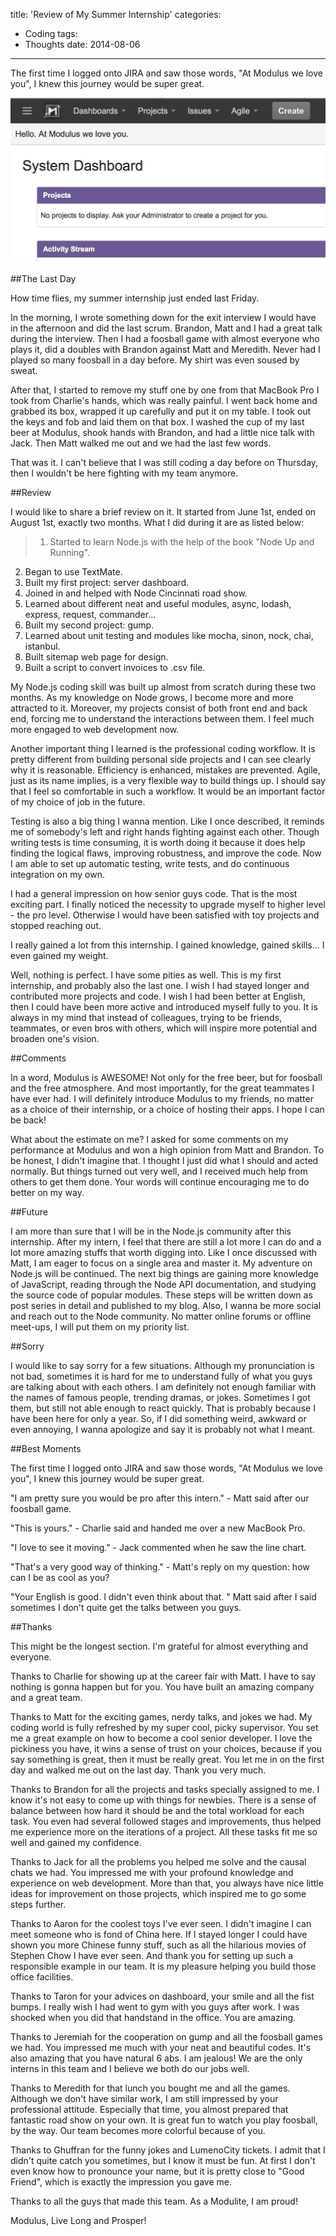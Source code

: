 title: 'Review of My Summer Internship'
categories:
 - Coding
tags:
 - Thoughts
date: 2014-08-06
---

The first time I logged onto JIRA and saw those words, "At Modulus we love you", I knew this journey would be super great.
<!-- more -->

![JIRA Screenshot](/images/jira.jpg)

##The Last Day

How time flies, my summer internship just ended last Friday. 

In the morning, I wrote something down for the exit interview I would have in the afternoon and did the last scrum. Brandon, Matt and I had a great talk during the interview. Then I had a foosball game with almost everyone who plays it, did a doubles with Brandon against Matt and Meredith. Never had I played so many foosball in a day before. My shirt was even soused by sweat. 

After that, I started to remove my stuff one by one from that MacBook Pro I took from Charlie's hands, which was really painful. I went back home and grabbed its box, wrapped it up carefully and put it on my table. I took out the keys and fob and laid them on that box. I washed the cup of my last beer at Modulus, shook hands with Brandon, and had a little nice talk with Jack. Then Matt walked me out and we had the last few words. 

That was it. I can't believe that I was still coding a day before on Thursday, then I wouldn't be here fighting with my team anymore. 

##Review

I would like to share a brief review on it. It started from June 1st, ended on August 1st, exactly two months. What I did during it are as listed below: 

>1. Started to learn Node.js with the help of the book "Node Up and Running".
2. Began to use TextMate.
3. Built my first project: server dashboard.
4. Joined in and helped with Node Cincinnati road show.
5. Learned about different neat and useful modules, async, lodash, express, request, commander...
6. Built my second project: gump.
7. Learned about unit testing and modules like mocha, sinon, nock, chai, istanbul. 
8. Built sitemap web page for design.
9. Built a script to convert invoices to .csv file.

My Node.js coding skill was built up almost from scratch during these two months. As my knowledge on Node grows, I become more and more attracted to it. Moreover, my projects consist of both front end and back end, forcing me to understand the interactions between them. I feel much more engaged to web development now. 

Another important thing I learned is the professional coding workflow.  It is pretty different from building personal side projects and I can see clearly why it is reasonable. Efficiency is enhanced, mistakes are prevented. Agile, just as its name implies, is a very flexible way to build things up. I should say that I feel so comfortable in such a workflow. It would be an important factor of my choice of job in the future. 

Testing is also a big thing I wanna mention. Like I once described, it reminds me of somebody's left and right hands fighting against each other. Though writing tests is time consuming, it is worth doing it because it does help finding the logical flaws, improving robustness, and improve the code. Now I am able to set up automatic testing, write tests, and do continuous integration on my own.

I had a general impression on how senior guys code. That is the most exciting part. I finally noticed the necessity to upgrade myself to higher level - the pro level. Otherwise I would have been satisfied with toy projects and stopped reaching out. 

I really gained a lot from this internship. I gained knowledge, gained skills... I even gained my weight. 

Well, nothing is perfect. I have some pities as well. This is my first internship, and probably also the last one. I wish I had stayed longer and contributed more projects and code. I wish I had been better at English, then I could have been more active and introduced myself fully to you. It is always in my mind that instead of colleagues, trying to be friends, teammates, or even bros with others, which will inspire more potential and broaden one's vision. 

##Comments

In a word, Modulus is AWESOME! Not only for the free beer, but for foosball and the free atmosphere. And most importantly, for the great teammates I have ever had. I will definitely introduce Modulus to my friends, no matter as a choice of their internship, or a choice of hosting their apps. I hope I can be back!

What about the estimate on me? I asked for some comments on my performance at Modulus and won a high opinion from Matt and Brandon. To be honest, I didn't imagine that. I thought I just did what I should and acted normally. But things turned out very well, and I received much help from others to get them done. Your words will continue encouraging me to do better on my way. 

##Future

I am more than sure that I will be in the Node.js community after this internship. After my intern, I feel that there are still a lot more I can do and a lot more amazing stuffs that worth digging into. Like I once discussed with Matt, I am eager to focus on a single area and master it. My adventure on Node.js will be continued. The next big things are gaining more knowledge of JavaScript, reading through the Node API documentation, and studying the source code of popular modules. These steps will be written down as post series in detail and published to my blog. Also, I wanna be more social and reach out to the Node community. No matter online forums or offline meet-ups, I will put them on my priority list. 

##Sorry

I would like to say sorry for a few situations. Although my pronunciation is not bad, sometimes it is hard for me to understand fully of what you guys are talking about with each others. I am definitely not enough familiar with the names of famous people, trending dramas, or jokes. Sometimes I got them, but still not able enough to react quickly. That is probably because I have been here for only a year. So, if I did something weird, awkward or even annoying, I wanna apologize and say it is probably not what I meant. 

##Best Moments

The first time I logged onto JIRA and saw those words, "At Modulus we love you", I knew this journey would be super great.

"I am pretty sure you would be pro after this intern." - Matt said after our foosball game.

"This is yours." - Charlie said and handed me over a new MacBook Pro. 

"I love to see it moving." - Jack commented when he saw the line chart. 

"That's a very good way of thinking." - Matt's reply on my question: how can I be as cool as you?

"Your English is good. I didn't even think about that. " Matt said after I said sometimes I don't quite get the talks between you guys. 

##Thanks

This might be the longest section. I'm grateful for almost everything and everyone.

Thanks to Charlie for showing up at the career fair with Matt. I have to say nothing is gonna happen but for you. You have built an amazing company and a great team. 

Thanks to Matt for the exciting games,  nerdy talks, and jokes we had. My coding world is fully refreshed by my super cool, picky supervisor. You set me a great example on how to become a cool senior developer. I love the pickiness you have, it wins a sense of trust on your choices, because if you say something is great, then it must be really great. You let me in on the first day and walked me out on the last day. Thank you very much.  

Thanks to Brandon for all the projects and tasks specially assigned to me. I know it's not easy to come up with things for newbies. There is a sense of balance between how hard it should be and the total workload for each task. You even had several followed stages and improvements, thus helped me experience more on the iterations of a project. All these tasks fit me so well and gained my confidence. 

Thanks to Jack for all the problems you helped me solve and the causal chats we had. You impressed me with your profound knowledge and experience on web development. More than that, you always have nice little ideas for improvement on those projects, which inspired me to go some steps further. 

Thanks to Aaron for the coolest toys I've ever seen. I didn't imagine I can meet someone who is fond of China here. If I stayed longer I could have shown you more Chinese funny stuff, such as all the hilarious movies of Stephen Chow I have ever seen. And thank you for setting up such a responsible example in our team. It is my pleasure helping you build those office facilities. 

Thanks to Taron for your advices on dashboard, your smile and all the fist bumps. I really wish I had went to gym with you guys after work. I was shocked when you did that handstand in the office. You are amazing. 

Thanks to Jeremiah for the cooperation on gump and all the foosball games we had. You impressed me much with your neat and beautiful codes. It's also amazing that you have natural 6 abs. I am jealous! We are the only interns in this team and I believe we both do our jobs well. 

Thanks to Meredith for that lunch you bought me and all the games. Although we don't have similar work, I am still impressed by your professional attitude. Especially that time, you almost prepared that fantastic road show on your own. It is great fun to watch you play foosball, by the way. Our team becomes more colorful because of you. 

Thanks to Ghuffran for the funny jokes and LumenoCity tickets. I admit that I didn't quite catch you sometimes, but I know it must be fun. At first I don't even know how to pronounce your name, but it is pretty close to "Good Friend", which is exactly the impression you gave me. 

Thanks to all the guys that made this team. As a Modulite, I am proud!

Modulus, Live Long and Prosper!
